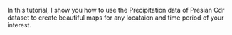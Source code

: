 In this tutorial, I show you how to use the Precipitation data of Presian Cdr dataset to create beautiful maps for any locataion and time period of your interest.
